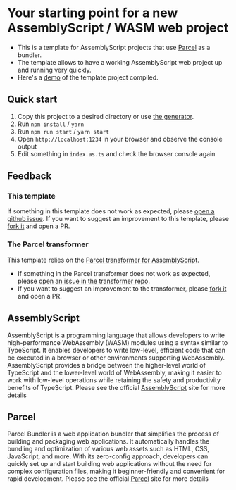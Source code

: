 # Your starting point for a new AssemblyScript / WASM web project
- This is a template for AssemblyScript projects that use [Parcel](https://parceljs.org/) as a bundler.
- The template allows to have a working AssemblyScript web project up and running very quickly.
- Here's a [demo](https://wasm.codument.com/basic/) of the template project compiled.

## Quick start
1. Copy this project to a desired directory or use [the generator](https://www.npmjs.com/package/assemblyscript-parcel-project-templates-codument).
2. Run `npm install` / `yarn`
3. Run `npm run start` / `yarn start`
4. Open `http://localhost:1234` in your browser and observe the console output
5. Edit something in `index.as.ts` and check the browser console again


## Feedback
### This template
If something in this template does not work as expected, please [open a github issue](https://github.com/dipdowel/assemblyscript-parcel-project-templates-codument/issues).
If you want to suggest an improvement to this template, please [fork it](https://github.com/dipdowel/assemblyscript-parcel-project-templates-codument/) and open a PR.

### The Parcel transformer
This template relies on the [Parcel transformer for AssemblyScript](https://github.com/dipdowel/parcel-transformer-assemblyscript-codument).
- If something in the Parcel transformer  does not work as expected, please [open an issue in the transformer repo](https://github.com/dipdowel/parcel-transformer-assemblyscript-codument/issues).
- If you want to suggest an improvement to the transformer, please [fork it](https://github.com/dipdowel/parcel-transformer-assemblyscript-codument/) and open a PR.

## AssemblyScript
AssemblyScript is a programming language that allows developers to write high-performance WebAssembly (WASM) modules using a syntax similar to TypeScript. It enables developers to write low-level, efficient code that can be executed in a browser or other environments supporting WebAssembly. AssemblyScript provides a bridge between the higher-level world of TypeScript and the lower-level world of WebAssembly, making it easier to work with low-level operations while retaining the safety and productivity benefits of TypeScript.
Please see the official [AssemblyScript](https://www.assemblyscript.org) site for more details

## Parcel
Parcel Bundler is a web application bundler that simplifies the process of building and packaging web applications. It automatically handles the bundling and optimization of various web assets such as HTML, CSS, JavaScript, and more. With its zero-config approach, developers can quickly set up and start building web applications without the need for complex configuration files, making it beginner-friendly and convenient for rapid development.
Please see the official [Parcel](https://parceljs.org/) site for more details